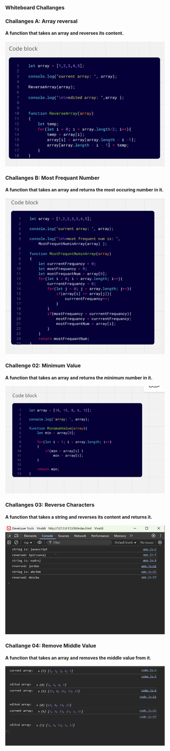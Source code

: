 ### Whiteboard Challanges

### Challanges A: Array reversal

#### A function that takes an array and reverses its content.

[![Array Reversal Whiteboard](./Challange%20A.png)](https://miro.com/app/board/uXjVJcdXd1A=/?share_link_id=303871592530)

### Challanges B: Most Frequant Number

#### A function that takes an array and returns the most occuring number in it.

[![Most Frequant Number Whiteboard](./Challange%20B.png)](https://miro.com/app/board/uXjVJcdXd1A=/?share_link_id=303871592530)

### Challenge 02: Minimum Value

#### A function that takes an array and returns the minimum number in it.

![Minimum-Value](min.png)

### Challanges 03: Reverse Characters

#### A function that takes a string and reverses its content and returns it.

![String Reverse Console Log](./Challange03.png)

### Challange 04: Remove Middle Value

#### A function that takes an array and removes the middle value from it.

![Array Remove Middle](./removeMiddle.png)
